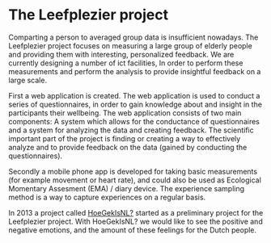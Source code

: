 The Leefplezier project
=======================

Comparting a person to averaged group data is insufficient nowadays. The Leefplezier project focuses on measuring a large group of elderly people and providing them with interesting, personalized feedback. We are currently designing a number of ict facilities, In order to perform these measurements and perform the analysis to provide insightful feedback on a large scale.

First a web application is created. The web application is used to conduct a series of questionnaires, in order to gain knowledge about and insight in the participants their wellbeing. The web application consists of two main components: A system which allows for the conductance of questionnaires and a system for analyzing the data and creating feedback. The scientific important part of the project is finding or creating a way to effectively analyze and to provide feedback on the data (gained by conducting the questionnaires).

Secondly a mobile phone app is developed for taking basic measurements (for example movement or heart rate), and could also be used as Ecological Momentary Assesment (EMA) / diary device. The experience sampling method is a way to capture experiences on a regular basis.

In 2013 a project called [HoeGekIsNL?](https://www.hoegekis.nl) started as a preliminary project for the Leefplezier project. With HoeGekIsNL? we would like to see the positive and negative emotions, and the amount of these feelings for the Dutch people.
